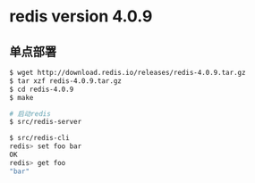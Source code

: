 # redis version 4.0.9

## 单点部署
```Bash
$ wget http://download.redis.io/releases/redis-4.0.9.tar.gz
$ tar xzf redis-4.0.9.tar.gz
$ cd redis-4.0.9
$ make

# 启动redis
$ src/redis-server

$ src/redis-cli
redis> set foo bar
OK
redis> get foo
"bar"
```

